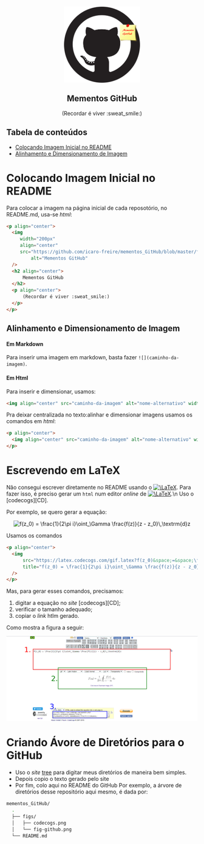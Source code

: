 <p align="center">
  <img
     width="200px"
     align="center"
     src="https://github.com/icaro-freire/mementos_GitHub/blob/master/figs/fig-github.png"
         alt="Mementos GitHub" 
  />
  <h2 align="center">
      Mementos GitHub
  </h2>
  <p align="center">
      (Recordar é viver :sweat_smile:)
  </p>
</p>

Tabela de conteúdos
-------------------
<!--ts-->
   * [Colocando Imagem Inicial no README](#colocando-imagem-inicial-no-readme)
   * [Alinhamento e Dimensionamento de Imagem](#alinhamento-e-dimensionamento-de-imagem)
<!--te-->


# Colocando Imagem Inicial no README

Para colocar a imagem na página inicial de cada reposotório, no README.md, usa-se _html_:

```html
<p align="center">
  <img
     width="200px"
     align="center"
     src="https://github.com/icaro-freire/mementos_GitHub/blob/master/figs/fig-github.png"
         alt="Mementos GitHub" 
  />
  <h2 align="center">
      Mementos GitHub
  </h2>
  <p align="center">
      (Recordar é viver :sweat_smile:)
  </p>
</p>
```
## Alinhamento e Dimensionamento de Imagem
#### Em Markdown
Para inserir uma imagem em markdown, basta fazer `![](caminho-da-imagem)`.
#### Em Html
Para inserir e dimensionar, usamos:
```html
<img align="center" src="caminho-da-imagem" alt="nome-alternativo" width="n"/>
```
Pra deixar centralizada no texto:alinhar e dimensionar imagens usamos os comandos em _html_:
```html
<p align="center">
  <img align="center" src="caminho-da-imagem" alt="nome-alternativo" width="n"/>
</p>
```

# Escrevendo em LaTeX

Nâo consegui escrever diretamente no README usando o <a href="https://www.codecogs.com/eqnedit.php?latex=\LaTeX" target="_blank"><img src="https://latex.codecogs.com/svg.latex?\LaTeX" title="\LaTeX" /></a>.
Para fazer isso, é preciso gerar um `html` num editor _online_ de <a href="https://www.codecogs.com/eqnedit.php?latex=\LaTeX" target="_blank"><img src="https://latex.codecogs.com/gif.latex?\LaTeX" title="\LaTeX" /></a>.\n
Uso o [codecogs][CD].

Por exemplo, se quero gerar a equação:

<p align="center">
  <img 
      src="https://latex.codecogs.com/gif.latex?f(z_0)&space;=&space;\frac{1}{2\pi&space;i}\oint_\Gamma&space;\frac{f(z)}{z&space;-&space;z_0}\,\textrm{d}z"
      title="f(z_0) = \frac{1}{2\pi i}\oint_\Gamma \frac{f(z)}{z - z_0}\,\textrm{d}z"
  />
</p>

Usamos os comandos

```html
<p align="center">
  <img 
      src="https://latex.codecogs.com/gif.latex?f(z_0)&space;=&space;\frac{1}{2\pi&space;i}\oint_\Gamma&space;\frac{f(z)}{z&space;-&space;z_0}\,\textrm{d}z"
      title="f(z_0) = \frac{1}{2\pi i}\oint_\Gamma \frac{f(z)}{z - z_0}\,\textrm{d}z"
  />
</p>
```
Mas, para gerar esses comandos, precisamos:
1. digitar a equação no _site_ [codecogs][CD];
2. verificar o tamanho adequado;
3. copiar o _link_ htlm gerado.

Como mostra a figura a seguir:

<p align="center">
  <img align="center" src="https://github.com/icaro-freire/mementos_GitHub/blob/master/figs/codecogs.png" alt="figura" width="700"/>
</p>

# Criando Ávore de Diretórios para o GitHub
- Uso o _site_ [tree](https://tree.nathanfriend.io/) para digitar meus diretórios de maneira bem simples.
- Depois copio o texto gerado pelo site
- Por fim, colo aqui no README do GitHub
Por exemplo, a árvore de diretórios desse repositório aqui mesmo, é dada por:

```bash
mementos_GitHub/
  .
  ├── figs/
  │   ├── codecogs.png
  │   └── fig-github.png
  └── README.md
```


